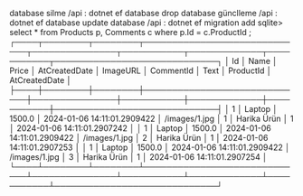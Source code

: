 database silme /api : dotnet ef database drop
database günclleme /api : dotnet ef database update
database /api : dotnet ef migration add 
sqlite> select * from Products p, Comments c where p.Id = c.ProductId ; 
┌────┬────────┬────────┬─────────────────────────────┬───────────────┬───────────┬─────────────┬───────────┬─────────────────────────────┐
│ Id │  Name  │ Price  │        AtCreatedDate        │   ImageURL    │ CommentId │    Text     │ ProductId │        AtCreatedDate        │
├────┼────────┼────────┼─────────────────────────────┼───────────────┼───────────┼─────────────┼───────────┼─────────────────────────────┤
│ 1  │ Laptop │ 1500.0 │ 2024-01-06 14:11:01.2909422 │ /images/1.jpg │ 1         │ Harika Ürün │ 1         │ 2024-01-06 14:11:01.2907242 │
│ 1  │ Laptop │ 1500.0 │ 2024-01-06 14:11:01.2909422 │ /images/1.jpg │ 2         │ Harika Ürün │ 1         │ 2024-01-06 14:11:01.2907253 │
│ 1  │ Laptop │ 1500.0 │ 2024-01-06 14:11:01.2909422 │ /images/1.jpg │ 3         │ Harika Ürün │ 1         │ 2024-01-06 14:11:01.2907254 │
└────┴────────┴────────┴─────────────────────────────┴───────────────┴───────────┴─────────────┴───────────┴─────────────────────────────┘